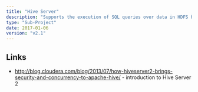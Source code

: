 ```yaml
---
title: "Hive Server"
description: "Supports the execution of SQL queries over data in HDFS based on tables defined in the Hive Metastore, as well as DDL to query and update the Hive Metastore.  Focus is on analytical (OLAP) use cases, with some support for batch updates to data.  Originally executed queries as MapReduce jobs, but significant investment from has seen support for executing queries as Spark and as Tez jobs, with work underway to support sub second query times using Tez.  Recent changes have also seen it achieve significant SQL compliance, with support for SQL:2011 analytical functions on-going.  Accepts queries over an API with JDBC and ODBC drivers available, and includes Beeline, a command line JDBC client.  Technically referred to as Hive Server 2, and was introduced in Hive 0.11 as a replacement for the original Hive Server to address a number of concurrency and security issues."
type: "Sub-Project"
date: 2017-01-06
version: "v2.1"
---
```

## Links

* <http://blog.cloudera.com/blog/2013/07/how-hiveserver2-brings-security-and-concurrency-to-apache-hive/> - introduction to Hive Server 2
